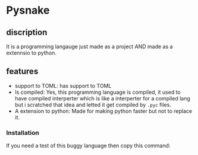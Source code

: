 # Pysnake
## discription
It is a programming langauge just made as a project AND made as a extennsio to python.

## features
- support to TOML: has support to TOML
- Is compiled: Yes, this programming language is compiled, it used to have compiled interperter which is like a interperter for a compiled lang but i scratched that idea and letted it get compiled by `.pyc` files.
-  A extension to python: Made for making python faster but not to replace it.

### Installation
If you need a test of this buggy language then copy this command:
```ssh
```

